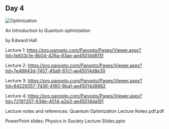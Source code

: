 ## Day 4

![Optimization](https://user-images.githubusercontent.com/97832483/155039841-0a22825f-abd3-4dff-a0ea-a08b68661549.jpeg)

An Introduction to Quantum optimization

by Edward Hall

Lecture 1: https://pro.panopto.com/Panopto/Pages/Viewer.aspx?tid=1e833c1e-8b04-426a-83ae-ae45014d815f

Lecture 2: https://pro.panopto.com/Panopto/Pages/Viewer.aspx?tid=7e48843d-7457-45a9-87c1-ae45014d8e30

Lecture 3: https://pro.panopto.com/Panopto/Pages/Viewer.aspx?tid=84229357-7d36-4160-9ba1-ae45014d9862

Lecture 4: https://pro.panopto.com/Panopto/Pages/Viewer.aspx?tid=72197207-634e-4014-a2e3-ae45014da191

Lecture notes and references: Quantum Optimizaiton Lecture Notes pdf.pdf

PowerPoint slides: Physics in Society Lecture Slides.pptx




